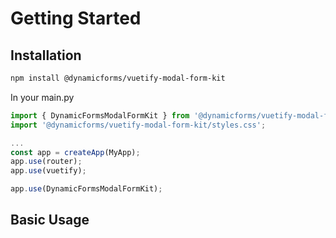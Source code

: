 # Getting Started

## Installation

```bash
npm install @dynamicforms/vuetify-modal-form-kit
```

In your main.py
```typescript
import { DynamicFormsModalFormKit } from '@dynamicforms/vuetify-modal-form-kit';
import '@dynamicforms/vuetify-modal-form-kit/styles.css';

...
const app = createApp(MyApp);
app.use(router);
app.use(vuetify);

app.use(DynamicFormsModalFormKit);
```

## Basic Usage
